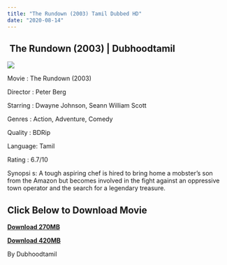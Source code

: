 ```yaml
---
title: "The Rundown (2003) Tamil Dubbed HD"
date: "2020-08-14"
---
```


##  The Rundown (2003) | Dubhoodtamil

[![](https://1.bp.blogspot.com/-TsmfgWyWS9E/XzYtQGqYPBI/AAAAAAAAB_0/Mo8GD_ZARFE8Xj320LmQ9iZihAgMduZ5ACNcBGAsYHQ/w356-h513/139137.jpg)](https://1.bp.blogspot.com/-TsmfgWyWS9E/XzYtQGqYPBI/AAAAAAAAB_0/Mo8GD_ZARFE8Xj320LmQ9iZihAgMduZ5ACNcBGAsYHQ/s1426/139137.jpg)

Movie : The Rundown (2003)

Director : Peter Berg

Starring : Dwayne Johnson, Seann William Scott

Genres : Action, Adventure, Comedy

Quality : BDRip

Language: Tamil

Rating : 6.7/10

Synopsi s: A tough aspiring chef is hired to bring home a mobster’s son from the Amazon but becomes involved in the fight against an oppressive town operator and the search for a legendary treasure.

## **Click Below to Download Movie**

**[Download 270MB](https://oncehelp.com/rundown-1)**

**[Download 420MB](https://oncehelp.com/rundown-2)**

By Dubhoodtamil
